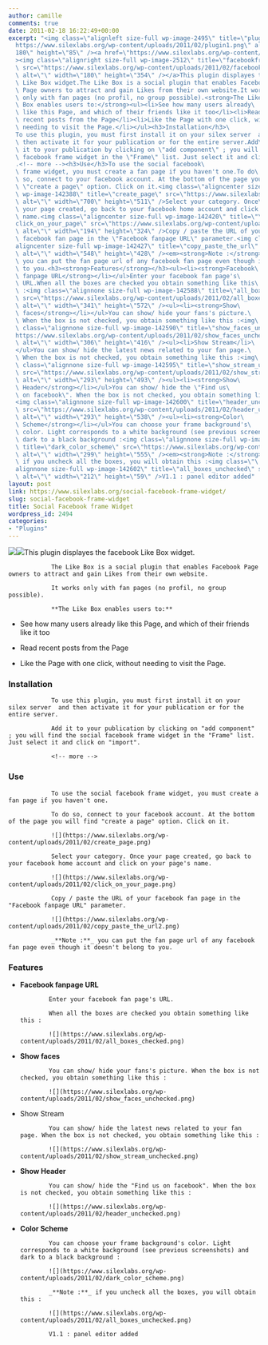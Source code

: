 ```yaml
---
author: camille
comments: true
date: 2011-02-18 16:22:49+00:00
excerpt: "<img class=\"alignleft size-full wp-image-2495\" title=\"plugin\" src=\"\
  https://www.silexlabs.org/wp-content/uploads/2011/02/plugin1.png\" alt=\"\" width=\"\
  180\" height=\"85\" /><a href=\"https://www.silexlabs.org/wp-content/uploads/2011/02/facebookframeexemple.jpg\"\
  ><img class=\"alignright size-full wp-image-2512\" title=\"facebookframeexemple\"\
  \ src=\"https://www.silexlabs.org/wp-content/uploads/2011/02/facebookframeexemple.jpg\"\
  \ alt=\"\" width=\"180\" height=\"354\" /></a>This plugin displayes the facebook\
  \ Like Box widget.The Like Box is a social plugin that enables Facebook\
  \ Page owners to attract and gain Likes from their own website.It works\
  \ only with fan pages (no profil, no group possible).<strong>The Like\
  \ Box enables users to:</strong><ul><li>See how many users already\
  \ like this Page, and which of their friends like it too</li><li>Read\
  \ recent posts from the Page</li><li>Like the Page with one click, without\
  \ needing to visit the Page.</li></ul><h3>Installation</h3>\
  To use this plugin, you must first install it on your silex server  and\
  \ then activate it for your publication or for the entire server.Add\
  \ it to your publication by clicking on \"add component\" ; you will find the social\
  \ facebook frame widget in the \"Frame\" list. Just select it and click on \"import\"\
  .<!-- more --><h3>Use</h3>To use the social facebook\
  \ frame widget, you must create a fan page if you haven't one.To do\
  \ so, connect to your facebook account. At the bottom of the page you will find\
  \ \"create a page\" option. Click on it.<img class=\"aligncenter size-full\
  \ wp-image-142388\" title=\"create_page\" src=\"https://www.silexlabs.org/wp-content/uploads/2011/02/create_page.png\"\
  \ alt=\"\" width=\"700\" height=\"511\" />Select your category. Once\
  \ your page created, go back to your facebook home account and click on your page's\
  \ name.<img class=\"aligncenter size-full wp-image-142420\" title=\"\
  click_on_your_page\" src=\"https://www.silexlabs.org/wp-content/uploads/2011/02/click_on_your_page.png\"\
  \ alt=\"\" width=\"194\" height=\"324\" />Copy / paste the URL of your\
  \ facebook fan page in the \"Facebook fanpage URL\" parameter.<img class=\"\
  aligncenter size-full wp-image-142427\" title=\"copy_paste_the_url\" src=\"https://www.silexlabs.org/wp-content/uploads/2011/02/copy_paste_the_url2.png\"\
  \ alt=\"\" width=\"548\" height=\"428\" /><em><strong>Note :</strong></em>\
  \ you can put the fan page url of any facebook fan page even though it doesn't belong\
  \ to you.<h3><strong>Features</strong></h3><ul><li><strong>Facebook\
  \ fanpage URL</strong></li></ul>Enter your facebook fan page's\
  \ URL.When all the boxes are checked you obtain something like this\
  \ :<img class=\"alignnone size-full wp-image-142588\" title=\"all_boxes_checked\"\
  \ src=\"https://www.silexlabs.org/wp-content/uploads/2011/02/all_boxes_checked.png\"\
  \ alt=\"\" width=\"341\" height=\"572\" /><ul><li><strong>Show\
  \ faces</strong></li></ul>You can show/ hide your fans's picture.\
  \ When the box is not checked, you obtain something like this :<img\
  \ class=\"alignnone size-full wp-image-142590\" title=\"show_faces_unchecked\" src=\"\
  https://www.silexlabs.org/wp-content/uploads/2011/02/show_faces_unchecked.png\"\
  \ alt=\"\" width=\"306\" height=\"416\" /><ul><li>Show Stream</li>\
  </ul>You can show/ hide the latest news related to your fan page.\
  \ When the box is not checked, you obtain something like this :<img\
  \ class=\"alignnone size-full wp-image-142595\" title=\"show_stream_unchecked\"\
  \ src=\"https://www.silexlabs.org/wp-content/uploads/2011/02/show_stream_unchecked.png\"\
  \ alt=\"\" width=\"293\" height=\"493\" /><ul><li><strong>Show\
  \ Header</strong></li></ul>You can show/ hide the \"Find us\
  \ on facebook\". When the box is not checked, you obtain something like this :\
  <img class=\"alignnone size-full wp-image-142600\" title=\"header_unchecked\"\
  \ src=\"https://www.silexlabs.org/wp-content/uploads/2011/02/header_unchecked.png\"\
  \ alt=\"\" width=\"293\" height=\"538\" /><ul><li><strong>Color\
  \ Scheme</strong></li></ul>You can choose your frame background's\
  \ color. Light corresponds to a white background (see previous screenshots) and\
  \ dark to a black background :<img class=\"alignnone size-full wp-image-142601\"\
  \ title=\"dark_color_scheme\" src=\"https://www.silexlabs.org/wp-content/uploads/2011/02/dark_color_scheme.png\"\
  \ alt=\"\" width=\"299\" height=\"555\" /><em><strong>Note :</strong></em>\
  \ if you uncheck all the boxes, you will obtain this :<img class=\"\
  alignnone size-full wp-image-142602\" title=\"all_boxes_unchecked\" src=\"https://www.silexlabs.org/wp-content/uploads/2011/02/all_boxes_unchecked.png\"\
  \ alt=\"\" width=\"212\" height=\"59\" />V1.1 : panel editor added"
layout: post
link: https://www.silexlabs.org/social-facebook-frame-widget/
slug: social-facebook-frame-widget
title: Social Facebook frame Widget
wordpress_id: 2494
categories:
- "Plugins"
---
```


![](https://www.silexlabs.org/wp-content/uploads/2011/02/plugin1.png)[![](https://www.silexlabs.org/wp-content/uploads/2011/02/facebookframeexemple.jpg)](https://www.silexlabs.org/wp-content/uploads/2011/02/facebookframeexemple.jpg)This plugin displayes the facebook Like Box widget.

				The Like Box is a social plugin that enables Facebook Page owners to attract and gain Likes from their own website.

				It works only with fan pages (no profil, no group possible).

				**The Like Box enables users to:**




  * See how many users already like this Page, and which of their friends like it too


  * Read recent posts from the Page


  * Like the Page with one click, without needing to visit the Page.




### Installation


				To use this plugin, you must first install it on your silex server  and then activate it for your publication or for the entire server.

				Add it to your publication by clicking on "add component" ; you will find the social facebook frame widget in the "Frame" list. Just select it and click on "import".

				<!-- more -->


### Use


				To use the social facebook frame widget, you must create a fan page if you haven't one.

				To do so, connect to your facebook account. At the bottom of the page you will find "create a page" option. Click on it.

				![](https://www.silexlabs.org/wp-content/uploads/2011/02/create_page.png)

				Select your category. Once your page created, go back to your facebook home account and click on your page's name.

				![](https://www.silexlabs.org/wp-content/uploads/2011/02/click_on_your_page.png)

				Copy / paste the URL of your facebook fan page in the "Facebook fanpage URL" parameter.

				![](https://www.silexlabs.org/wp-content/uploads/2011/02/copy_paste_the_url2.png)

				_**Note :**_ you can put the fan page url of any facebook fan page even though it doesn't belong to you.


### **Features**






  * **Facebook fanpage URL**


				Enter your facebook fan page's URL.

				When all the boxes are checked you obtain something like this :

				![](https://www.silexlabs.org/wp-content/uploads/2011/02/all_boxes_checked.png)




  * **Show faces**


				You can show/ hide your fans's picture. When the box is not checked, you obtain something like this :

				![](https://www.silexlabs.org/wp-content/uploads/2011/02/show_faces_unchecked.png)




  * Show Stream


				You can show/ hide the latest news related to your fan page. When the box is not checked, you obtain something like this :

				![](https://www.silexlabs.org/wp-content/uploads/2011/02/show_stream_unchecked.png)




  * **Show Header**


				You can show/ hide the "Find us on facebook". When the box is not checked, you obtain something like this :

				![](https://www.silexlabs.org/wp-content/uploads/2011/02/header_unchecked.png)




  * **Color Scheme**


				You can choose your frame background's color. Light corresponds to a white background (see previous screenshots) and dark to a black background :

				![](https://www.silexlabs.org/wp-content/uploads/2011/02/dark_color_scheme.png)

				_**Note :**_ if you uncheck all the boxes, you will obtain this :

				![](https://www.silexlabs.org/wp-content/uploads/2011/02/all_boxes_unchecked.png)

				V1.1 : panel editor added
